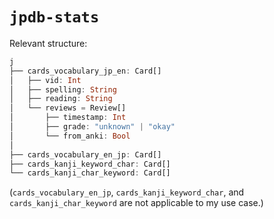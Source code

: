 # `jpdb-stats`

Relevant structure:

```julia
j
├── cards_vocabulary_jp_en: Card[]
│   ├── vid: Int
│   ├── spelling: String
│   ├── reading: String
│   └── reviews = Review[]
│       ├── timestamp: Int
│       ├── grade: "unknown" | "okay"
│       └── from_anki: Bool
│
├── cards_vocabulary_en_jp: Card[]
├── cards_kanji_keyword_char: Card[]
└── cards_kanji_char_keyword: Card[]
```

(`cards_vocabulary_en_jp`, `cards_kanji_keyword_char`, and `cards_kanji_char_keyword` are not applicable to my use case.)
